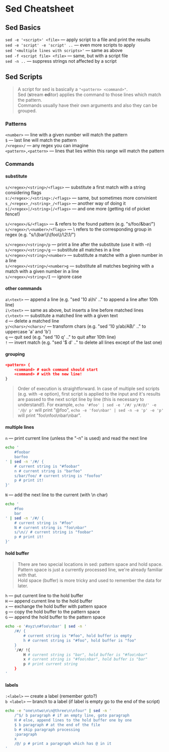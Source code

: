 # Sed Cheatsheet

## Sed Basics

`sed -e '<script>' <file>` — apply script to a file and print the results  
`sed -e 'script' -e 'script' ..` — even more scripts to apply  
`sed '<multiple lines with scripts>'` — same as above  
`sed -f <script file> <file>` — same, but with a script file  
`sed -n ..` — suppress strings not affected by a script


## Sed Scripts
 
> A script for sed is basically a `"<pattern> <command>"`.  
> Sed (**s**tream **ed**itor) applies the command to those lines which match the pattern.  
> Commands usually have their own arguments and also they can be grouped.

### Patterns
`<number>` — line with a given number will match the pattern  
`$` — last line will match the pattern  
`/<regex>/` — any regex you can imagine  
`<pattern>,<pattern>` — lines that lies within this range will match the pattern

### Commands

#### substitute
`s/<regex>/<string>/<flags>` — substitute a first match with a string considering flags  
`s:/<regex>:/<string>:/<flags>` — same, but sometimes more convinient  
`s_/<regex>_/<string>_/<flags>` — another way of doing it  
`s|/<regex>|/<string>|/<flags>` — and one more (getting rid of picket fence!)

`s/<regex>/&/<flags>` — & refers to the found pattern (e.g. "s/foo/&bar/")  
`s/<regex>/\<number>/<flags>` — \ refers to the corresponding group in regex (e.g. "s/\\(bar\\)\\(foo\\)/\2\1/")

`s/<regex>/<string>/p` — print a line after the substitute (use it with -n)  
`s/<regex>/<string>/g` — substitute all matches in a line  
`s/<regex>/<string>/<number>` — substitute a matche with a given number in a line  
`s/<regex>/<string>/<number>g` — substitute all matches begining with a match with a given number in a line  
`s/<regex>/<string>/I` — ignore case

#### other commands
`a\<text>` — append a line (e.g. "sed '10 a\hi' .." to append a line after 10th line)  
`i\<text>` — same as above, but inserts a line before matched lines  
`c\<text>` — substitute a matched line with a given text  
`d` — delete a matched line  
`y/<chars>/<chars>/` — transform chars (e.g. "sed '10 y/ab/AB/' .." to uppercase 'a' and 'b')  
`q` — quit sed (e.g. "sed '10 q' .." to quit after 10th line)  
`!` — invert match (e.g. "sed '$ d' .." to delete all lines except of the last one)

#### grouping
```sed
<pattern> {
	<command> # each command should start
	<command> # with the new line!
}
```
> Order of execution is straightforward. 
> In case of multiple sed scripts (e.g. with -e option), 
> first script is applied to the input and it's results are passed to the next script line by line (this is necessary to understand!). For example, `echo '#foo' | sed -e '/#/ y/#/@/' -e '/@/ p'` will print "@foo", `echo -e 'foo\nbar' | sed -n -e 'p' -e 'p'` will print "foo\nfoo\nbar\nbar".

#### multiple lines
`n` — print current line (unless the "-n" is used) and read the next line  
```bash
echo '
	#foobar
	barfoo
' | sed -n '/#/ {
	# current string is "#foobar"
	n # current string is "barfoo"
	s/bar/foo/ # current string is "foofoo"
	p # print it!
}'
```
`N` — add the next line to the current (with \n char)
```bash
echo '
	#foo
	bar
' | sed -n '/#/ {
	# current string is "#foo"
	N # current string is "foo\nbar"
	s/\n// # current string is "foobar"
	p # print it!
}'
```

#### hold buffer
> There are two special locations in sed: pattern space and hold space.  
> Pattern space is just a currently processed line, we're already familiar with that.  
> Hold space (buffer) is more tricky and used to remember the data for later.

`h` — put current line to the hold buffer  
`H` — append current line to the hold buffer  
`x` — exchange the hold buffer with pattern space  
`g` — copy the hold buffer to the pattern space  
`G` — append the hold buffer to the pattern space
```bash
echo -e '#xyz\n#foo\nbar' | sed -n '
	/#/ {
		# current string is "#foo", hold buffer is empty
		h # current string is "#foo", hold buffer is "foo"
	}
	'/#/ !{
		H # current string is "bar", hold buffer is "#foo\nbar"
		x # current string is "#foo\nbar", hold buffer is "bar"
		p # print current string
	}
'
```

#### labels
`:<label>` — create a label (remember goto?)  
`b <label>` — branch to a label (if label is empty go to the end of the script)
```bash
echo -e "one\ntwo\n\n@three\n\nfour" | sed -n '
	/^$/ b paragraph # if an empty line, goto paragraph
	H # else, append lines to the hold buffer one by one
	$ b paragraph # at the end of the file
	b # skip paragraph processing
	:paragraph
	x
	/@/ p # print a paragraph which has @ in it
'
```

